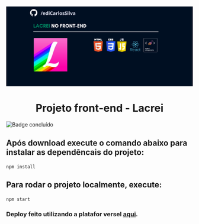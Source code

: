 ![Imagem Capa do projeto Teste Técnico](banner.png)
<h1 align="center"> Projeto front-end - Lacrei</h1>

![Badge concluído](https://img.shields.io/badge/STATUS-CONCLUÍDO-green&style=social) 

## Após download execute o comando abaixo para instalar as dependêncais do projeto:
```
npm install
```

## Para rodar o projeto localmente, execute:
```
npm start
```

### Deploy feito utilizando a platafor versel [aqui](https://styled-components.com/docs).

